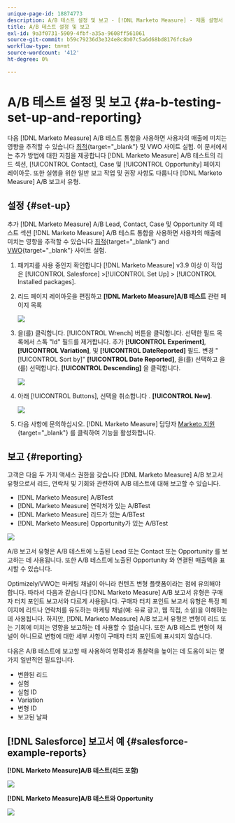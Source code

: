 ```yaml
---
unique-page-id: 18874773
description: A/B 테스트 설정 및 보고 - [!DNL Marketo Measure] - 제품 설명서
title: A/B 테스트 설정 및 보고
exl-id: 9a3f0731-5909-4fbf-a35a-9608ff561061
source-git-commit: b59c79236d3e324e8c8b07c5a6d68bd8176fc8a9
workflow-type: tm+mt
source-wordcount: '412'
ht-degree: 0%

---
```


# A/B 테스트 설정 및 보고 {#a-b-testing-set-up-and-reporting}

다음 [!DNL Marketo Measure] A/B 테스트 통합을 사용하면 사용자의 매출에 미치는 영향을 추적할 수 있습니다 [최적](https://optimizely.com/){target="_blank"} 및 VWO 사이트 실험. 이 문서에서는 추가 방법에 대한 지침을 제공합니다 [!DNL Marketo Measure] A/B 테스트의 리드 섹션, [!UICONTROL Contact], Case 및 [!UICONTROL Opportunity] 페이지 레이아웃. 또한 실행을 위한 일반 보고 작업 및 권장 사항도 다룹니다 [!DNL Marketo Measure] A/B 보고서 유형.

## 설정 {#set-up}

추가 [!DNL Marketo Measure] A/B Lead, Contact, Case 및 Opportunity 의 테스트 섹션 [!DNL Marketo Measure] A/B 테스트 통합을 사용하면 사용자의 매출에 미치는 영향을 추적할 수 있습니다 [최적](https://optimizely.com/){target="_blank"} and [VWO](https://vwo.com/){target="_blank"} 사이트 실험.

1. 패키지를 사용 중인지 확인합니다 [!DNL Marketo Measure] v3.9 이상 이 작업은 [!UICONTROL Salesforce] >[!UICONTROL Set Up] > [!UICONTROL Installed packages].
1. 리드 페이지 레이아웃을 편집하고 **[!DNL Marketo Measure]A/B 테스트** 관련 페이지 목록

   ![](assets/1.png)

1. 을(를) 클릭합니다. [!UICONTROL Wrench] 버튼을 클릭합니다. 선택한 필드 목록에서 스톡 &quot;Id&quot; 필드를 제거합니다. 추가 **[!UICONTROL Experiment]**, **[!UICONTROL Variation]**, 및 **[!UICONTROL DateReported]** 필드. 변경 &quot;[!UICONTROL Sort by]&quot; **[!UICONTROL Date Reported]**, 을(를) 선택하고 을(를) 선택합니다. **[!UICONTROL Descending]** 을 클릭합니다.

   ![](assets/2.png)

1. 아래 [!UICONTROL Buttons], 선택을 취소합니다 . **[!UICONTROL New]**.

   ![](assets/3.png)

1. 다음 사항에 문의하십시오. [!DNL Marketo Measure] 담당자 [Marketo 지원](https://nation.marketo.com/t5/support/ct-p/Support){target="_blank"} 를 클릭하여 기능을 활성화합니다.

## 보고 {#reporting}

고객은 다음 두 가지 액세스 권한을 갖습니다 [!DNL Marketo Measure] A/B 보고서 유형으로서 리드, 연락처 및 기회와 관련하여 A/B 테스트에 대해 보고할 수 있습니다.

* [!DNL Marketo Measure] A/BTest
* [!DNL Marketo Measure] 연락처가 있는 A/BTest
* [!DNL Marketo Measure] 리드가 있는 A/BTest
* [!DNL Marketo Measure] Opportunity가 있는 A/BTest

![](assets/4.png)

A/B 보고서 유형은 A/B 테스트에 노출된 Lead 또는 Contact 또는 Opportunity 를 보고하는 데 사용됩니다. 또한 A/B 테스트에 노출된 Opportunity 와 연결된 매출액을 표시할 수 있습니다.

Optimizely/VWO는 마케팅 채널이 아니라 컨텐츠 변형 플랫폼이라는 점에 유의해야 합니다. 따라서 다음과 같습니다 [!DNL Marketo Measure] A/B 보고서 유형은 구매자 터치 포인트 보고서와 다르게 사용됩니다. 구매자 터치 포인트 보고서 유형은 특정 페이지에 리드나 연락처를 유도하는 마케팅 채널(예: 유료 광고, 웹 직접, 소셜)을 이해하는 데 사용됩니다. 하지만, [!DNL Marketo Measure] A/B 보고서 유형은 변형이 리드 또는 기회에 미치는 영향을 보고하는 데 사용할 수 없습니다. 또한 A/B 테스트 변형이 채널이 아니므로 변형에 대한 세부 사항이 구매자 터치 포인트에 표시되지 않습니다.

다음은 A/B 테스트에 보고할 때 사용하여 명확성과 통찰력을 높이는 데 도움이 되는 몇 가지 일반적인 필드입니다.

* 변환된 리드
* 실험
* 실험 ID
* Variation
* 변형 ID
* 보고된 날짜

## [!DNL Salesforce] 보고서 예 {#salesforce-example-reports}

**[!DNL Marketo Measure]A/B 테스트(리드 포함)**

![](assets/5.png)

**[!DNL Marketo Measure]A/B 테스트와 Opportunity**

![](assets/6.png)
